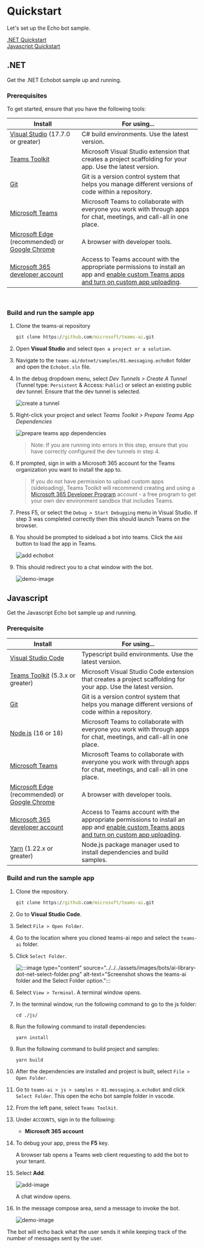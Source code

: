 # Quickstart

Let's set up the Echo bot sample.

[.NET Quickstart](#net)
<br>
[Javascript Quickstart](#javascript)


## .NET

Get the .NET Echobot sample up and running.

### Prerequisites

To get started, ensure that you have the following tools:

| Install                                                                                                                                                | For using...                                                                                                                                                                                                                                                        |
| ------------------------------------------------------------------------------------------------------------------------------------------------------ | ------------------------------------------------------------------------------------------------------------------------------------------------------------------------------------------------------------------------------------------------------------------- |
| [Visual Studio](https://visualstudio.microsoft.com/downloads/) (17.7.0 or greater)                                                                     | C# build environments. Use the latest version.                                                                                                                                                                                                                      |
| [Teams Toolkit](https://learn.microsoft.com/en-us/microsoftteams/platform/toolkit/toolkit-v4/teams-toolkit-fundamentals-vs?pivots=visual-studio-v17-7) | Microsoft Visual Studio extension that creates a project scaffolding for your app. Use the latest version.                                                                                                                                                          |
| [Git](https://git-scm.com/downloads)                                                                                                                   | Git is a version control system that helps you manage different versions of code within a repository.                                                                                                                                                               |
| [Microsoft Teams](https://www.microsoft.com/microsoft-teams/download-app)                                                                              | Microsoft Teams to collaborate with everyone you work with through apps for chat, meetings, and call-all in one place.                                                                                                                                              |
| [Microsoft&nbsp;Edge](https://www.microsoft.com/edge) (recommended) or [Google Chrome](https://www.google.com/chrome/)                                 | A browser with developer tools.                                                                                                                                                                                                                                     |
| [Microsoft 365 developer account](/microsoftteams/platform/concepts/build-and-test/prepare-your-o365-tenant)                                           | Access to Teams account with the appropriate permissions to install an app and [enable custom Teams apps and turn on custom app uploading](../../../concepts/build-and-test/prepare-your-o365-tenant.md#enable-custom-teams-apps-and-turn-on-custom-app-uploading). |

<br/>

### Build and run the sample app

1. Clone the teams-ai repository
   
   ```cmd
   git clone https://github.com/microsoft/teams-ai.git
   ```

2. Open **Visual Studio** and select `Open a project or a solution`.

3. Navigate to the `teams-ai/dotnet/samples/01.messaging.echoBot` folder and open the `Echobot.sln` file.

4. In the debug dropdown menu, select *Dev Tunnels > Create A Tunnel* (Tunnel type: `Persistent` & Access: `Public`) or select an existing public dev tunnel. Ensure that the dev tunnel is selected.
   
   ![create a tunnel](https://learn.microsoft.com/en-us/microsoftteams/platform/assets/images/bots/dotnet-ai-library-dev-tunnel.png)
   
   

5. Right-click your project and select *Teams Toolkit > Prepare Teams App Dependencies*
   
   ![prepare teams app dependencies](https://learn.microsoft.com/en-us/microsoftteams/platform/assets/images/bots/dotnet-ai-library-prepare-teams-app.png)

   > Note: If you are running into errors in this step, ensure that you have correctly configured the dev tunnels in step 4.

6. If prompted, sign in with a Microsoft 365 account for the Teams organization you want to install the app to.
   
   > If you do not have permission to upload custom apps (sideloading), Teams Toolkit will recommend creating and using a [Microsoft 365 Developer Program](https://developer.microsoft.com/microsoft-365/dev-program) account - a free program to get your own dev environment sandbox that includes Teams.

7. Press F5, or select the `Debug > Start Debugging` menu in Visual Studio. If step 3 was completed correctly then this should launch Teams on the browser.

8. You should be prompted to sideload a bot into teams. Click the `Add` button to load the app in Teams.
   
   ![add echobot](./assets/quickstart-echobot-add.png)

9. This should redirect you to a chat window with the bot.
   
    ![demo-image](./assets/quickstart-echobot-demo.png)
   

## Javascript

Get the Javascript Echo bot sample up and running.

### Prerequisite

| Install                                                                                                                       | For using...                                                                                                                                                                                                                                                        |
| ----------------------------------------------------------------------------------------------------------------------------- | ------------------------------------------------------------------------------------------------------------------------------------------------------------------------------------------------------------------------------------------------------------------- |
| [Visual Studio Code](https://code.visualstudio.com/download)                                                                  | Typescript build environments. Use the latest version.                                                                                                                                                                                                              |
| [Teams Toolkit](https://marketplace.visualstudio.com/items?itemName=TeamsDevApp.ms-teams-vscode-extension) (5.3.x or greater) | Microsoft Visual Studio Code extension that creates a project scaffolding for your app. Use the latest version.                                                                                                                                                     |
| [Git](https://git-scm.com/downloads)                                                                                          | Git is a version control system that helps you manage different versions of code within a repository.                                                                                                                                                               |
| [Node.js](https://nodejs.org/en) (16 or 18)                                                                                  | Microsoft Teams to collaborate with everyone you work with through apps for chat, meetings, and call-all in one place.                                                                                                                                              |
| [Microsoft Teams](https://www.microsoft.com/microsoft-teams/download-app)                                                     | Microsoft Teams to collaborate with everyone you work with through apps for chat, meetings, and call-all in one place.                                                                                                                                              |
| [Microsoft&nbsp;Edge](https://www.microsoft.com/edge) (recommended) or [Google Chrome](https://www.google.com/chrome/)        | A browser with developer tools.                                                                                                                                                                                                                                     |
| [Microsoft 365 developer account](/microsoftteams/platform/concepts/build-and-test/prepare-your-o365-tenant)                  | Access to Teams account with the appropriate permissions to install an app and [enable custom Teams apps and turn on custom app uploading](../../../concepts/build-and-test/prepare-your-o365-tenant.md#enable-custom-teams-apps-and-turn-on-custom-app-uploading). ||
[Yarn](https://yarnpkg.com/) (1.22.x or greater)                 | Node.js package manager used to install dependencies and build samples. |

### Build and run the sample app

1. Clone the repository.
   ```cmd
   git clone https://github.com/microsoft/teams-ai.git
   ```

2. Go to **Visual Studio Code**.

3. Select `File > Open Folder`.

4. Go to the location where you cloned teams-ai repo and select the `teams-ai` folder.

5. Click `Select Folder`.
   
   ![:::image type="content" source="../../../assets/images/bots/ai-library-dot-net-select-folder.png" alt-text="Screenshot shows the teams-ai folder and the Select Folder option.":::](https://learn.microsoft.com/en-us/microsoftteams/platform/assets/images/bots/ai-library-dot-net-select-folder.png)

6. Select `View > Terminal`. A terminal window opens.

7. In the terminal window, run the following command to go to the js folder:
   
   ```
   cd ./js/
   ```

8. Run the following command to install dependencies:
   
   ```terminal
   yarn install
   ```

9. Run the following command to build project and samples:
   
   ```terminal
   yarn build
   ```

10. After the dependencies are installed and project is built, select `File > Open Folder`.

11. Go to `teams-ai > js > samples > 01.messaging.a.echoBot` and click `Select Folder`. This open the echo bot sample folder in vscode.

12. From the left pane, select `Teams Toolkit`.

13. Under `ACCOUNTS`, sign in to the following:
    
    * **Microsoft 365 account**
  

14. To debug your app, press the **F5** key.
    
    A browser tab opens a Teams web client requesting to add the bot to your tenant.

15. Select **Add**.
    
    ![add-image](./assets/quickstart-echobot-add.png)
    
    A chat window opens.

16. In the message compose area, send a message to invoke the bot.
    
    ![demo-image](./assets/quickstart-echobot-demo.png)

The bot will echo back what the user sends it while keeping track of the number of messages sent by the user.
